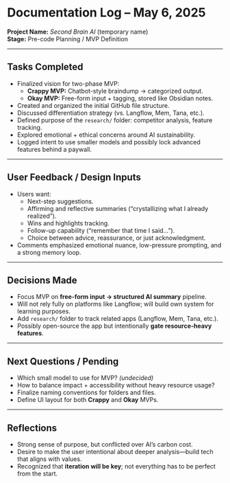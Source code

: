 # Documentation Log – May 6, 2025

**Project Name:** *Second Brain AI* (temporary name)  
**Stage:** Pre-code Planning / MVP Definition

---

## Tasks Completed
- Finalized vision for two-phase MVP:
  - **Crappy MVP:** Chatbot-style braindump → categorized output.
  - **Okay MVP:** Free-form input + tagging, stored like Obsidian notes.
- Created and organized the initial GitHub file structure.
- Discussed differentiation strategy (vs. Langflow, Mem, Tana, etc.).
- Defined purpose of the `research/` folder: competitor analysis, feature tracking.
- Explored emotional + ethical concerns around AI sustainability.
- Logged intent to use smaller models and possibly lock advanced features behind a paywall.

---

## User Feedback / Design Inputs
- Users want:
  - Next-step suggestions.
  - Affirming and reflective summaries (“crystallizing what I already realized”).
  - Wins and highlights tracking.
  - Follow-up capability (“remember that time I said…”).
  - Choice between advice, reassurance, or just acknowledgment.
- Comments emphasized emotional nuance, low-pressure prompting, and a strong memory loop.

---

## Decisions Made
- Focus MVP on **free-form input → structured AI summary** pipeline.
- Will not rely fully on platforms like Langflow; will build own system for learning purposes.
- Add `research/` folder to track related apps (Langflow, Mem, Tana, etc.).
- Possibly open-source the app but intentionally **gate resource-heavy features**.

---

## Next Questions / Pending
- Which small model to use for MVP? *(undecided)*
- How to balance impact + accessibility without heavy resource usage?
- Finalize naming conventions for folders and files.
- Define UI layout for both **Crappy** and **Okay** MVPs.

---

## Reflections
- Strong sense of purpose, but conflicted over AI’s carbon cost.
- Desire to make the user intentional about deeper analysis—build tech that aligns with values.
- Recognized that **iteration will be key**; not everything has to be perfect from the start.
